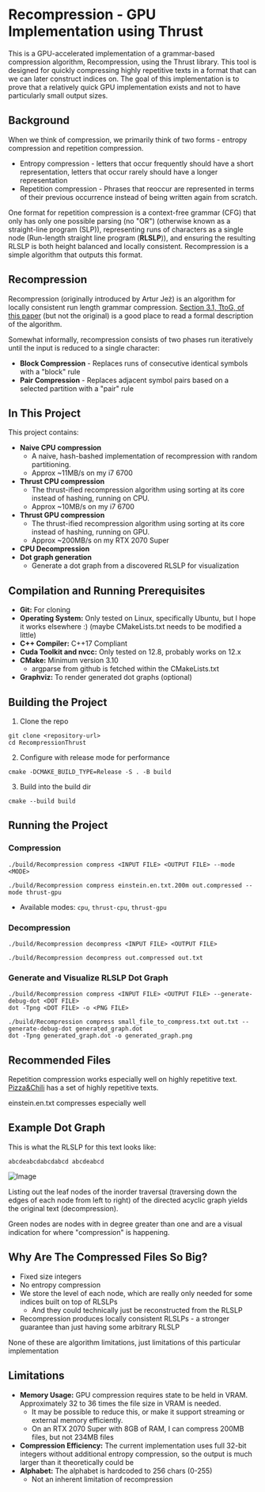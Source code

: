 # Recompression - GPU Implementation using Thrust

This is a GPU-accelerated implementation of a grammar-based compression algorithm, Recompression, using the Thrust library. This tool is designed for quickly compressing highly repetitive texts in a format that can we can later construct indices on. The goal of this implementation is to prove that a relatively quick GPU implementation exists and not to have particularly small output sizes.

## Background
When we think of compression, we primarily think of two forms - entropy compression and repetition compression.
* Entropy compression - letters that occur frequently should have a short representation, letters that occur rarely should have a longer representation
* Repetition compression - Phrases that reoccur are represented in terms of their previous occurrence instead of being written again from scratch.

One format for repetition compression is a context-free grammar (CFG) that only has only one possible parsing (no "OR") (otherwise known as a straight-line program (SLP)), representing runs of characters as a single node (Run-length straight line program (**RLSLP**)), and ensuring the resulting RLSLP is both height balanced and locally consistent. Recompression is a simple algorithm that outputs this format.

## Recompression

Recompression (originally introduced by Artur Jeż) is an algorithm for locally consistent run length grammar compression. [Section 3.1, TtoG, of this paper](https://arxiv.org/abs/1611.05359) (but not the original) is a good place to read a formal description of the algorithm. 

Somewhat informally, recompression consists of two phases run iteratively until the input is reduced to a single character:
* **Block Compression** - Replaces runs of consecutive identical symbols with a "block" rule
* **Pair Compression** - Replaces adjacent symbol pairs based on a selected partition with a "pair" rule

## In This Project

This project contains:
* **Naive CPU compression**
  * A naive, hash-bashed implementation of recompression with random partitioning.
  * Approx ~11MB/s on my i7 6700
* **Thrust CPU compression**
  * The thrust-ified recompression algorithm using sorting at its core instead of hashing, running on CPU.
  * Approx ~10MB/s on my i7 6700
* **Thrust GPU compression**
  * The thrust-ified recompression algorithm using sorting at its core instead of hashing, running on GPU.
  * Approx ~200MB/s on my RTX 2070 Super
* **CPU Decompression**
* **Dot graph generation**
  * Generate a dot graph from a discovered RLSLP for visualization

## Compilation and Running Prerequisites
* **Git:** For cloning
* **Operating System:** Only tested on Linux, specifically Ubuntu, but I hope it works elsewhere :) (maybe CMakeLists.txt needs to be modified a little)
* **C++ Compiler:** C++17 Compliant
* **Cuda Toolkit and nvcc:** Only tested on 12.8, probably works on 12.x
* **CMake:** Minimum version 3.10
  * argparse from github is fetched within the CMakeLists.txt
* **Graphviz:** To render generated dot graphs (optional)

## Building the Project
1. Clone the repo
```
git clone <repository-url>
cd RecompressionThrust
```
2. Configure with release mode for performance
```
cmake -DCMAKE_BUILD_TYPE=Release -S . -B build
```
3. Build into the build dir
```
cmake --build build
```

## Running the Project
### Compression
```
./build/Recompression compress <INPUT FILE> <OUTPUT FILE> --mode <MODE>

./build/Recompression compress einstein.en.txt.200m out.compressed --mode thrust-gpu
```
  * Available modes: `cpu`, `thrust-cpu`, `thrust-gpu`

### Decompression
```
./build/Recompression decompress <INPUT FILE> <OUTPUT FILE>

./build/Recompression decompress out.compressed out.txt
```

### Generate and Visualize RLSLP Dot Graph
```
./build/Recompression compress <INPUT FILE> <OUTPUT FILE> --generate-debug-dot <DOT FILE>
dot -Tpng <DOT FILE> -o <PNG FILE>

./build/Recompression compress small_file_to_compress.txt out.txt --generate-debug-dot generated_graph.dot
dot -Tpng generated_graph.dot -o generated_graph.png
```

## Recommended Files
Repetition compression works especially well on highly repetitive text. [Pizza&Chili](https://pizzachili.dcc.uchile.cl/repcorpus.html) has a set of highly repetitive texts.

einstein.en.txt compresses especially well

## Example Dot Graph
This is what the RLSLP for this text looks like:
```
abcdeabcdabcdabcd abcdeabcd
```
![Image](https://github.com/user-attachments/assets/2874008f-1780-480d-ae51-23e838c251c1)

Listing out the leaf nodes of the inorder traversal (traversing down the edges of each node from left to right) of the directed acyclic graph yields the original text (decompression).

Green nodes are nodes with in degree greater than one and are a visual indication for where "compression" is happening.

## Why Are The Compressed Files So Big?
* Fixed size integers
* No entropy compression
* We store the level of each node, which are really only needed for some indices built on top of RLSLPs
  * And they could technically just be reconstructed from the RLSLP
* Recompression produces locally consistent RLSLPs - a stronger guarantee than just having some arbitrary RLSLP

None of these are algorithm limitations, just limitations of this particular implementation

## Limitations
* **Memory Usage:** GPU compression requires state to be held in VRAM. Approximately 32 to 36 times the file size in VRAM is needed.
  * It may be possible to reduce this, or make it support streaming or external memory efficiently.
  * On an RTX 2070 Super with 8GB of RAM, I can compress 200MB files, but not 234MB files
* **Compression Efficiency:** The current implementation uses full 32-bit integers without additional entropy compression, so the output is much larger than it theoretically could be
* **Alphabet:** The alphabet is hardcoded to 256 chars (0-255)
  * Not an inherent limitation of recompression 